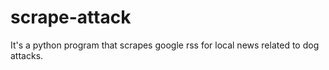 # scrape-attack

It's a python program that scrapes google rss for local news related to dog attacks.
